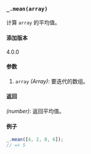 ### `_.mean(array)`[​](#_meanarray "_meanarray的直接链接")

计算 `array` 的平均值。

#### 添加版本

4.0.0

#### 参数

1.  `array` _(Array)_: 要迭代的数组。

#### 返回

_(number)_: 返回平均值。

#### 例子

```js
_.mean([4, 2, 8, 6]);
// => 5

```